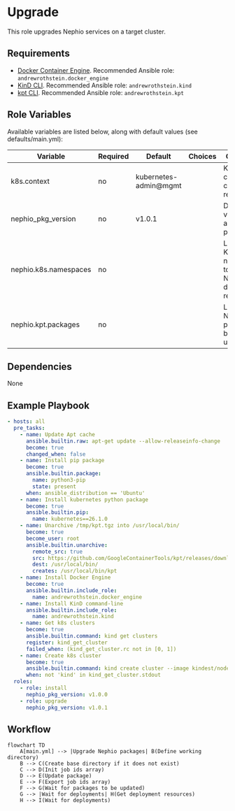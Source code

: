 # Upgrade

This role upgrades Nephio services on a target cluster.

## Requirements

* [Docker Container Engine](https://docs.docker.com/engine/install/). Recommended Ansible role: `andrewrothstein.docker_engine`
* [KinD CLI](https://kind.sigs.k8s.io/docs/user/quick-start/#installation). Recommended Ansible role: `andrewrothstein.kind`
* [kpt CLI](https://kpt.dev/installation/kpt-cli). Recommended Ansible role: `andrewrothstein.kpt`

## Role Variables

Available variables are listed below, along with default values (see defaults/main.yml):

| Variable                   | Required | Default       | Choices | Comments                                                               |
|----------------------------|----------|---------------|---------|------------------------------------------------------------------------|
| k8s.context                | no       | kubernetes-admin@mgmt     |         | Kubernetes context to create resources                                 |
| nephio_pkg_version         | no       | v1.0.1        |         | Default version for all kpt packages                                   |
| nephio.k8s.namespaces      | no       |               |         | List of Kubernetes namespaces to watch for Nephio deployment resources |
| nephio.kpt.packages        | no       |               |         | List of Nephio kpt packages to be upgraded                             |

## Dependencies

None

## Example Playbook

```yaml
- hosts: all
  pre_tasks:
    - name: Update Apt cache
      ansible.builtin.raw: apt-get update --allow-releaseinfo-change
      become: true
      changed_when: false
    - name: Install pip package
      become: true
      ansible.builtin.package:
        name: python3-pip
        state: present
      when: ansible_distribution == 'Ubuntu'
    - name: Install kubernetes python package
      become: true
      ansible.builtin.pip:
        name: kubernetes==26.1.0
    - name: Unarchive /tmp/kpt.tgz into /usr/local/bin/
      become: true
      become_user: root
      ansible.builtin.unarchive:
        remote_src: true
        src: https://github.com/GoogleContainerTools/kpt/releases/download/v1.0.0-beta.49/kpt_linux_amd64-1.0.0-beta.49.tar.gz
        dest: /usr/local/bin/
        creates: /usr/local/bin/kpt
    - name: Install Docker Engine
      become: true
      ansible.builtin.include_role:
        name: andrewrothstein.docker_engine
    - name: Install KinD command-line
      ansible.builtin.include_role:
        name: andrewrothstein.kind
    - name: Get k8s clusters
      become: true
      ansible.builtin.command: kind get clusters
      register: kind_get_cluster
      failed_when: (kind_get_cluster.rc not in [0, 1])
    - name: Create k8s cluster
      become: true
      ansible.builtin.command: kind create cluster --image kindest/node:v1.27.1
      when: not 'kind' in kind_get_cluster.stdout
  roles:
    - role: install
      nephio_pkg_version: v1.0.0
    - role: upgrade
      nephio_pkg_version: v1.0.1
```

## Workflow

```mermaid
flowchart TD
    A[main.yml] --> |Upgrade Nephio packages| B(Define working directory)
    B --> C(Create base directory if it does not exist)
    C --> D(Init job ids array)
    D --> E(Update package)
    E --> F(Export job ids array)
    F --> G(Wait for packages to be updated)
    G --> |Wait for deployments| H(Get deployment resources)
    H --> I(Wait for deployments)
```
